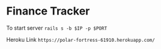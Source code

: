 # Finance Tracker

To start server `rails s -b $IP -p $PORT`

Heroku Link `https://polar-fortress-61910.herokuapp.com/`